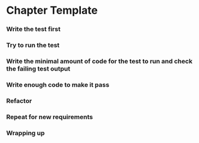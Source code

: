 # Chapter Template

### Write the test first <a href="#write-the-test-first" id="write-the-test-first"></a>

### Try to run the test <a href="#try-to-run-the-test" id="try-to-run-the-test"></a>

### Write the minimal amount of code for the test to run and check the failing test output <a href="#write-the-minimal-amount-of-code-for-the-test-to-run-and-check-the-failing-test-output" id="write-the-minimal-amount-of-code-for-the-test-to-run-and-check-the-failing-test-output"></a>

### Write enough code to make it pass <a href="#write-enough-code-to-make-it-pass" id="write-enough-code-to-make-it-pass"></a>

### Refactor <a href="#refactor" id="refactor"></a>

### Repeat for new requirements <a href="#repeat-for-new-requirements" id="repeat-for-new-requirements"></a>

### Wrapping up <a href="#wrapping-up" id="wrapping-up"></a>
